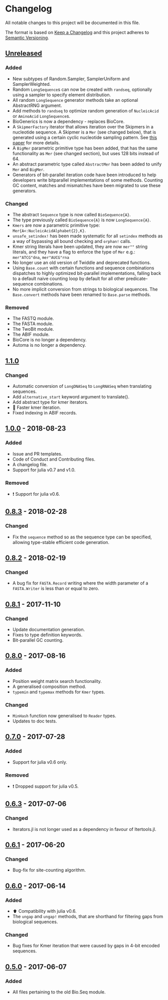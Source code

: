 # Changelog
All notable changes to this project will be documented in this file.

The format is based on [Keep a Changelog](http://keepachangelog.com/en/1.0.0/)
and this project adheres to [Semantic Versioning](http://semver.org/spec/v2.0.0.html).

## [Unreleased]
### Added
- New subtypes of Random.Sampler, SamplerUniform and SamplerWeighted.
- Random `LongSequence`s can now be created with `randseq`,
  optionally using a sampler to specify element distribution.
- All random `LongSequence` generator methods take an optional AbstractRNG
  argument.
- Add methods to `randseq` to optimize random generation of `NucleicAcid` or
  `AminoAcid` `LongSequence`s.
- BioGenerics is now a dependency - replaces BioCore.
- A `SkipmerFactory` iterator that allows iteration over the Skipmers in a 
  nucleotide sequence. A Skipmer is a `Mer` (see changed below), that is
  generated using a certain cyclic nucleotide sampling pattern.
  See [this paper](https://www.biorxiv.org/content/early/2017/09/19/179960.full.pdf+html)
  for more details.
- A `BigMer` parametric primitive type has been added, that has the same
  functionality as `Mer` (see changed section), but uses 128 bits instead of 64.
- An abstract parametric type called `AbstractMer` has been added to unify `Mer`
  and `BigMer`.
- Generators of bit-parallel iteration code have been introduced to help
  developers write bitparallel implementations of some methods. Counting GC
  content, matches and mismatches have been migrated to use these generators.

### Changed
- The abstract `Sequence` type is now called `BioSequence{A}`.
- The type previously called `BioSequence{A}` is now `LongSequence{A}`.
- `Kmers` are now a parametric primitive type: `Mer{A<:NucleicAcidAlphabet{2},K}`.
- `unsafe_setindex!` has been made systematic for all `setindex` methods as a 
  way of bypassing all bound checking and `orphan!` calls.
- Kmer string literals have been updated, they are now `mer""` string literals,
  and they have a flag to enforce the type of `Mer` e.g.: `mer"ATCG"dna`,
  `mer"AUCG"rna`
- No longer use an old version of Twiddle and deprecated functions.
- Using `Base.count` with certain functions and sequence combinations dispatches
  to highly optimized bit-parallel implementations, falling back to a default
  naive counting loop by default for all other predicate-sequence combinations.
- No more implicit conversion from strings to biological sequences. The `Base.convert`
  methods have been renamed to `Base.parse` methods.

### Removed
- The FASTQ module.
- The FASTA module.
- The TwoBit module.
- The ABIF module.
- BioCore is no longer a dependency.
- Automa is no longer a dependency.

## [1.1.0]
### Changed
- Automatic conversion of `LongDNASeq` to `LongRNASeq` when translating
  sequences.
- Add `alternative_start` keyword argument to translate().
- Add abstract type for kmer iterators.
- :racehorse: Faster kmer iteration.
- Fixed indexing in ABIF records.

## [1.0.0] - 2018-08-23
### Added
- Issue and PR templates.
- Code of Conduct and Contributing files.
- A changelog file.
- Support for julia v0.7 and v1.0.

### Removed
- :exclamation: Support for julia v0.6.

## [0.8.3] - 2018-02-28
### Changed
- Fix the `sequence` method so as the sequence type can be specified, allowing
  type-stable efficient code generation.

## [0.8.2] - 2018-02-19
### Changed
- A bug fix for `FASTA.Record` writing where the width parameter of a
  `FASTA.Writer` is less than or equal to zero.

## [0.8.1] - 2017-11-10
### Changed
- Update documentation generation.
- Fixes to type definition keywords.
- Bit-parallel GC counting.

## [0.8.0] - 2017-08-16
### Added
- Position weight matrix search functionality.
- A generalised composition method.
- `typemin` and `typemax` methods for `Kmer` types.

### Changed
- `MinHash` function now generalised to `Reader` types.
- Updates to doc tests.

## [0.7.0] - 2017-07-28
### Added
- Support for julia v0.6 only.

### Removed
- :exclamation: Dropped support for julia v0.5.

## [0.6.3] - 2017-07-06
### Changed
- Iterators.jl is not longer used as a dependency in favour of Itertools.jl.

## [0.6.1] - 2017-06-20
### Changed
- Bug-fix for site-counting algorithm.

## [0.6.0] - 2017-06-14
### Added
- :arrow_up: Compatibility with julia v0.6.
- The `ungap` and `ungap!` methods, that are shorthand for filtering gaps from
  biological sequences.

### Changed
- Bug fixes for Kmer iteration that were caused by gaps in 4-bit encoded sequences.

## [0.5.0] - 2017-06-07
### Added
- All files pertaining to the old Bio.Seq module.


[Unreleased]: https://github.com/BioJulia/BioSequences.jl/compare/v1.1.0...HEAD
[1.1.0]: https://github.com/BioJulia/BioSequences.jl/compare/v1.0.0...v1.1.0
[1.0.0]: https://github.com/BioJulia/BioSequences.jl/compare/v0.8.3...v1.0.0
[0.8.3]: https://github.com/BioJulia/BioSequences.jl/compare/v0.8.2...v0.8.3
[0.8.2]: https://github.com/BioJulia/BioSequences.jl/compare/v0.8.1...v0.8.2
[0.8.1]: https://github.com/BioJulia/BioSequences.jl/compare/v0.8.0...v0.8.1
[0.8.0]: https://github.com/BioJulia/BioSequences.jl/compare/v0.7.0...v0.8.0
[0.7.0]: https://github.com/BioJulia/BioSequences.jl/compare/v0.6.3...v0.7.0
[0.6.3]: https://github.com/BioJulia/BioSequences.jl/compare/v0.6.1...v0.6.3
[0.6.1]: https://github.com/BioJulia/BioSequences.jl/compare/v0.6.0...v0.6.1
[0.6.0]: https://github.com/BioJulia/BioSequences.jl/compare/v0.5.0...v0.6.0
[0.5.0]: https://github.com/BioJulia/BioSequences.jl/tree/v0.5.0
